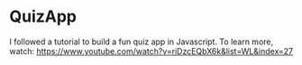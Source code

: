 # QuizApp

I followed a tutorial to build a fun quiz app in Javascript. To learn more, watch: https://www.youtube.com/watch?v=riDzcEQbX6k&list=WL&index=27